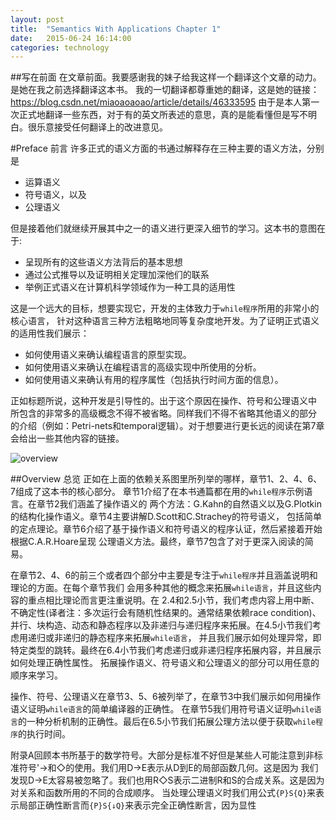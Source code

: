 ```yaml
--- 
layout: post 
title:  "Semantics With Applications Chapter 1" 
date:   2015-06-24 16:14:00 
categories: technology 
--- 
```



##写在前面
在文章前面。我要感谢我的妹子给我这样一个翻译这个文章的动力。是她在我之前选择翻译这本书。
我的一切翻译都尊重她的翻译，这是她的链接：<https://blog.csdn.net/miaoaoaoao/article/details/46333595>
由于是本人第一次正式地翻译一些东西，对于有的英文所表述的意思，真的是能看懂但是写不明白。很乐意接受任何翻译上的改进意见。

#Preface 前言
许多正式的语义方面的书通过解释存在三种主要的语义方法，分别是

- 运算语义
- 符号语义，以及
- 公理语义

但是接着他们就继续开展其中之一的语义进行更深入细节的学习。这本书的意图在于:

- 呈现所有的这些语义方法背后的基本思想
- 通过公式推导以及证明相关定理加深他们的联系
- 举例正式语义在计算机科学领域作为一种工具的适用性

这是一个远大的目标，想要实现它，开发的主体致力于```while程序```所用的非常小的核心语言，
针对这种语言三种方法粗略地同等复杂度地开发。为了证明正式语义的适用性我们展示：

- 如何使用语义来确认编程语言的原型实现。
- 如何使用语义来确认在编程语言的高级实现中所使用的分析。
- 如何使用语义来确认有用的程序属性（包括执行时间方面的信息）。

正如标题所说，这种开发是引导性的。出于这个原因在操作、符号和公理语义中
所包含的非常多的高级概念不得不被省略。同样我们不得不省略其他语义的部分
的介绍（例如：Petri-nets和temporal逻辑）。对于想要进行更长远的阅读在第7章
会给出一些其他内容的链接。

![overview]({{site.url}}/assets/semantics-with-apps-resources/Preface-overview.png)

##Overview 总览
正如在上面的依赖关系图里所列举的哪样，章节1、2、4、6、7组成了这本书的核心部分。
章节1介绍了在本书通篇都在用的```while程序```示例语言。在章节2我们涵盖了操作语义的
两个方法：G.Kahn的自然语义以及G.Plotkin的结构化操作语义。章节4主要讲解D.Scott和C.Strachey的符号语义，
包括简单的定点理论。章节6介绍了基于操作语义和符号语义的程序认证，然后紧接着开始根据C.A.R.Hoare呈现
公理语义方法。最终，章节7包含了对于更深入阅读的简易。

在章节2、4、6的前三个或者四个部分中主要是专注于```while程序```并且涵盖说明和理论的方面。在每个章节我们
会用多种其他的概念来拓展```while语言```，并且这些内容的重点相比理论而言更注重说明。在
2.4和2.5小节，我们考虑内容上用中断、不确定性(译者注：多次运行会有随机性结果的。通常结果依赖race condition)、
并行、块构造、动态和静态程序以及非递归与递归程序来拓展。在4.5小节我们考虑用递归或非递归的静态程序来拓展```while语言```，
并且我们展示如何处理异常，即特定类型的跳转。最终在6.4小节我们考虑递归或非递归程序拓展内容，并且展示如何处理正确性属性。
拓展操作语义、符号语义和公理语义的部分可以用任意的顺序来学习。

操作、符号、公理语义在章节3、5、6被列举了，在章节3中我们展示如何用操作语义证明```while语言```的简单编译器的正确性。
在章节5我们用符号语义证明```while语言```的一种分析机制的正确性。最后在6.5小节我们拓展公理方法以便于获取```while程序```的执行时间。

附录A回顾本书所基于的数学符号。大部分是标准不好但是某些人可能注意到非标准符号'->和◇的使用。我们用D→E表示从D到E的局部函数几何。这是因为
我们发现D→E太容易被忽略了。我们也用R◇S表示二进制R和S的合成关系。这是因为对关系和函数所用的不同的合成顺序。
当处理公理语义时我们用公式```{P}S{Q}```来表示局部正确性断言而```{P}S{↓Q}```来表示完全正确性断言，因为显性